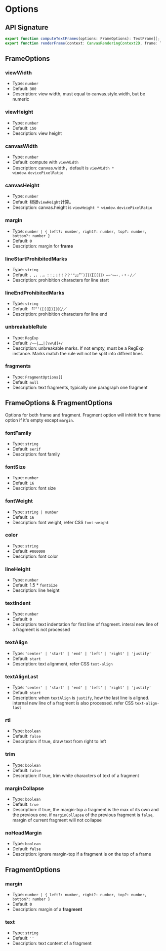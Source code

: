 # Options

## API Signature
```typescript
export function computeTextFrames(options: FrameOptions): TextFrame[];
export function renderFrame(context: CanvasRenderingContext2D, frame: TextFrame, clear: boolean): void;
```

## FrameOptions
### viewWidth
* Type: `number`
* Default: `300`
* Description: view width, must equal to canvas.style.width, but be numeric

### viewHeight
* Type: `number`
* Default: `150`
* Description: view height

### canvasWidth
* Type: `number`
* Default: compute with `viewWidth`
* Description: canvas.width，default is `viewWidth * window.devicePixelRatio`

### canvasHeight
* Type: `number`
* Default: 根据`viewHeight`计算。
* Description: canvas.height is `viewHeight * window.devicePixelRatio`

### margin
* Type: `number | { left?: number, right?: number, top?: number, bottom?: number }`
* Default: `0`
* Description: margin for **frame**

### lineStartProhibitedMarks
* Type: `string`
* Default: `、,，.．。:：;；!！?？'"」』”’)]}）】〗〕］｝》〉–~～—·．‧•・/／`
* Description: prohibition characters for line start

### lineEndProhibitedMarks
* Type: `string`
* Default: `「『“‘([{（【〖〔［〔《〈/／`
* Description: prohibition characters for line end

### unbreakableRule
* Type: `RegExp`
* Default: `/──|……|[\w\d]+/`
* Description: unbreakable marks. If not empty, must be a RegExp instance. Marks match the rule will not be split into diffrent lines

### fragments
* Type: `FragmentOptions[]`
* Default: `null`
* Description: text fragments, typically one paragraph one fragment


## FrameOptions & FragmentOptions
Options for both frame and fragment. Fragment option will inhirit from frame option if it's empty except `margin`.

### fontFamily
* Type: `string`
* Default: `serif`
* Description: font family

### fontSize
* Type: `number`
* Default: `16`
* Description: font size

### fontWeight
* Type: `string | number`
* Default: `16`
* Description: font weight, refer CSS `font-weight`

### color
* Type: `string`
* Default: `#000000`
* Description: font color

### lineHeight
* Type: `number`
* Default: 1.5 * `fontSize`
* Description: line height

### textIndent
* Type: `number`
* Default: `0`
* Description: text indentation for first line of fragment. interal new line of a fragment is not processed

### textAlign
* Type: `'center' | 'start' | 'end' | 'left' | 'right' | 'justify'`
* Default: `start`
* Description: text alignment, refer CSS `text-align`

### textAlignLast
* Type: `'center' | 'start' | 'end' | 'left' | 'right' | 'justify'`
* Default: `start`
* Description: when `textAlign` is `justify`, how the last line is aligned. internal new line of a fragment is also processed. refer CSS `text-align-last`


### rtl
* Type: `boolean`
* Default: `false`
* Description: if true, draw text from right to left

### trim
* Type: `boolean`
* Default: `false`
* Description: if true, trim white characters of text of a fragment

### marginCollapse
* Type: `boolean`
* Default: `true`
* Description: if true, the margin-top a fragment is the max of its own and the previous one. if `marginCollapse` of the previous fragment is `false`, margin of current fragment will not collapse

### noHeadMargin
* Type: `boolean`
* Default: `false`
* Description: ignore margin-top if a fragment is on the top of a frame


## FragmentOptions
### margin
* Type: `number | { left?: number, right?: number, top?: number, bottom?: number }`
* Default: `0`
* Description: margin of a **fragment**

### text
* Type: `string`
* Default: `''`
* Description: text content of a fragment
